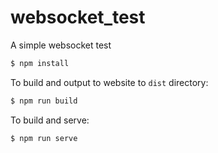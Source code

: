 # websocket_test

A simple websocket test
```bash
$ npm install
```
To build and output to website to `dist` directory:
```bash
$ npm run build
```
To build and serve:
```bash
$ npm run serve
```
